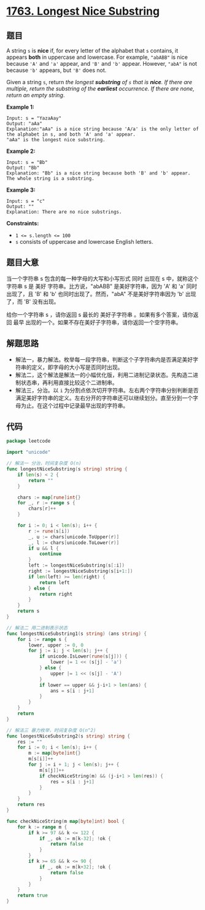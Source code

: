 # [1763. Longest Nice Substring](https://leetcode.com/problems/longest-nice-substring/)


## 题目

A string `s` is **nice** if, for every letter of the alphabet that `s` contains, it appears **both** in uppercase and lowercase. For example, `"abABB"` is nice because `'A'` and `'a'` appear, and `'B'` and `'b'` appear. However, `"abA"` is not because `'b'` appears, but `'B'` does not.

Given a string `s`, return *the longest **substring** of `s` that is **nice**. If there are multiple, return the substring of the **earliest** occurrence. If there are none, return an empty string*.

**Example 1:**

```
Input: s = "YazaAay"
Output: "aAa"
Explanation:"aAa" is a nice string because 'A/a' is the only letter of the alphabet in s, and both 'A' and 'a' appear.
"aAa" is the longest nice substring.

```

**Example 2:**

```
Input: s = "Bb"
Output: "Bb"
Explanation: "Bb" is a nice string because both 'B' and 'b' appear. The whole string is a substring.

```

**Example 3:**

```
Input: s = "c"
Output: ""
Explanation: There are no nice substrings.

```

**Constraints:**

- `1 <= s.length <= 100`
- `s` consists of uppercase and lowercase English letters.

## 题目大意

当一个字符串 s 包含的每一种字母的大写和小写形式 同时 出现在 s 中，就称这个字符串 s 是 美好 字符串。比方说，"abABB" 是美好字符串，因为 'A' 和 'a' 同时出现了，且 'B' 和 'b' 也同时出现了。然而，"abA" 不是美好字符串因为 'b' 出现了，而 'B' 没有出现。

给你一个字符串 s ，请你返回 s 最长的 美好子字符串 。如果有多个答案，请你返回 最早 出现的一个。如果不存在美好子字符串，请你返回一个空字符串。

## 解题思路

- 解法一，暴力解法。枚举每一段字符串，判断这个子字符串内是否满足美好字符串的定义，即字母的大小写是否同时出现。
- 解法二，这个解法是解法一的小幅优化版，利用二进制记录状态。先构造二进制状态串，再利用直接比较这个二进制串。
- 解法三，分治。以 `i` 为分割点依次切开字符串。左右两个字符串分别判断是否满足美好字符串的定义。左右分开的字符串还可以继续划分。直至分到一个字母为止。在这个过程中记录最早出现的字符串。

## 代码

```go
package leetcode

import "unicode"

// 解法一 分治，时间复杂度 O(n)
func longestNiceSubstring(s string) string {
	if len(s) < 2 {
		return ""
	}

	chars := map[rune]int{}
	for _, r := range s {
		chars[r]++
	}

	for i := 0; i < len(s); i++ {
		r := rune(s[i])
		_, u := chars[unicode.ToUpper(r)]
		_, l := chars[unicode.ToLower(r)]
		if u && l {
			continue
		}
		left := longestNiceSubstring(s[:i])
		right := longestNiceSubstring(s[i+1:])
		if len(left) >= len(right) {
			return left
		} else {
			return right
		}
	}
	return s
}

// 解法二 用二进制表示状态
func longestNiceSubstring1(s string) (ans string) {
	for i := range s {
		lower, upper := 0, 0
		for j := i; j < len(s); j++ {
			if unicode.IsLower(rune(s[j])) {
				lower |= 1 << (s[j] - 'a')
			} else {
				upper |= 1 << (s[j] - 'A')
			}
			if lower == upper && j-i+1 > len(ans) {
				ans = s[i : j+1]
			}
		}
	}
	return
}

// 解法三 暴力枚举，时间复杂度 O(n^2)
func longestNiceSubstring2(s string) string {
	res := ""
	for i := 0; i < len(s); i++ {
		m := map[byte]int{}
		m[s[i]]++
		for j := i + 1; j < len(s); j++ {
			m[s[j]]++
			if checkNiceString(m) && (j-i+1 > len(res)) {
				res = s[i : j+1]
			}
		}
	}
	return res
}

func checkNiceString(m map[byte]int) bool {
	for k := range m {
		if k >= 97 && k <= 122 {
			if _, ok := m[k-32]; !ok {
				return false
			}
		}
		if k >= 65 && k <= 90 {
			if _, ok := m[k+32]; !ok {
				return false
			}
		}
	}
	return true
}
```